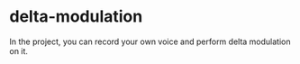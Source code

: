 # delta-modulation
In the project, you can record your own voice and perform delta modulation on it.
